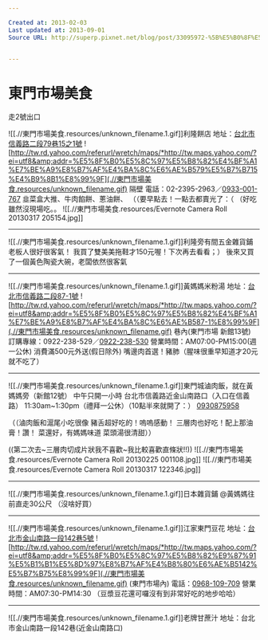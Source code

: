 ```yaml
---

Created at: 2013-02-03
Last updated at: 2013-09-01
Source URL: http://superp.pixnet.net/blog/post/33095972-%5B%E5%B0%8F%E5%BA%97%E9%A3%9F%E8%A8%98%5D%E5%8F%B0%E5%8C%97%E6%9D%B1%E9%96%80%E5%B8%82%E5%A0%B4%E7%9A%84%E9%BB%83%E5%AA%BD%E5%AA%BD%E5%B0%8F%E5%90%83%E4%B9%8B%E7%BE%8E%E5%91%B3


---
```


# 東門市場美食


走2號出口

![[.//東門市場美食.resources/unknown_filename.1.gif]]利隆餅店
地址：[台北市信義路二段79巷15之1號](http://tw.rd.yahoo.com/referurl/wretch/maps/*http://tw.maps.yahoo.com/?ei=utf8&amp;addr=%E5%8F%B0%E5%8C%97%E5%B8%82%E4%BF%A1%E7%BE%A9%E8%B7%AF%E4%BA%8C%E6%AE%B579%E5%B7%B715%E4%B9%8B1%E8%99%9F)
![http://tw.rd.yahoo.com/referurl/wretch/maps/*http://tw.maps.yahoo.com/?ei=utf8&amp;addr=%E5%8F%B0%E5%8C%97%E5%B8%82%E4%BF%A1%E7%BE%A9%E8%B7%AF%E4%BA%8C%E6%AE%B579%E5%B7%B715%E4%B9%8B1%E8%99%9F](.//東門市場美食.resources/unknown_filename.gif)
隔壁
電話：02-2395-2963／[0933-001-767](tel:0933-001-767)
韭菜盒大推、牛肉餡餅、蔥油餅、
（（要早點去！一點去都賣光了：（
（好吃雖然沒現場吃。。
![[.//東門市場美食.resources/Evernote Camera Roll 20130317 205154.jpg]]

* * *

![[.//東門市場美食.resources/unknown_filename.1.gif]]利隆旁有間五金雜貨鋪老板人很好很客氣！
我買了雙美美拖鞋才150元喔！下次再去看看；）
後來又買了一個黃色陶瓷大碗，老闆依然很客氣

* * *

![[.//東門市場美食.resources/unknown_filename.1.gif]]黃媽媽米粉湯
地址：[台北市信義路二段87-1號](http://tw.rd.yahoo.com/referurl/wretch/maps/*http://tw.maps.yahoo.com/?ei=utf8&amp;addr=%E5%8F%B0%E5%8C%97%E5%B8%82%E4%BF%A1%E7%BE%A9%E8%B7%AF%E4%BA%8C%E6%AE%B587-1%E8%99%9F)
![http://tw.rd.yahoo.com/referurl/wretch/maps/*http://tw.maps.yahoo.com/?ei=utf8&amp;addr=%E5%8F%B0%E5%8C%97%E5%B8%82%E4%BF%A1%E7%BE%A9%E8%B7%AF%E4%BA%8C%E6%AE%B587-1%E8%99%9F](.//東門市場美食.resources/unknown_filename.gif)
巷內(東門市場 新館13號)
訂購專線：0922-238-529／[0922-238-530](tel:0922-238-530)
營業時間：AM07:00-PM15:00(週一公休)
消費滿500元外送(假日除外)
嘴邊肉首選！豬肺（腥味很重早知道才20元就不吃了）

* * *

![[.//東門市場美食.resources/unknown_filename.1.gif]]東門城滷肉飯，就在黃媽媽旁（新館12號）
中午只開一小時
台北市信義路近金山南路口（入口在信義路）
11:30am~1:30pm（禮拜一公休）（10點半來就開了：）
[0930875958](tel:0930875958)

（（滷肉飯和滬尾小吃很像
豬舌超好吃的！嗚嗚感動！
三層肉也好吃！配上那油膏！讚！
菜還好，有媽媽味道
菜頭湯很清甜））

((第二次去~三層肉切成片狀我不喜歡~我比較喜歡直條狀!!))
![[.//東門市場美食.resources/Evernote Camera Roll 20130225 001108.jpg]]
![[.//東門市場美食.resources/Evernote Camera Roll 20130317 122346.jpg]]

* * *

![[.//東門市場美食.resources/unknown_filename.1.gif]]日本雜貨鋪
@黃媽媽往前直走30公尺
（沒啥好買）

* * *

![[.//東門市場美食.resources/unknown_filename.1.gif]]江家東門豆花
地址：[台北市金山南路一段142巷5號](http://tw.rd.yahoo.com/referurl/wretch/maps/*http://tw.maps.yahoo.com/?ei=utf8&amp;addr=%E5%8F%B0%E5%8C%97%E5%B8%82%E9%87%91%E5%B1%B1%E5%8D%97%E8%B7%AF%E4%B8%80%E6%AE%B5142%E5%B7%B75%E8%99%9F)
![http://tw.rd.yahoo.com/referurl/wretch/maps/*http://tw.maps.yahoo.com/?ei=utf8&amp;addr=%E5%8F%B0%E5%8C%97%E5%B8%82%E9%87%91%E5%B1%B1%E5%8D%97%E8%B7%AF%E4%B8%80%E6%AE%B5142%E5%B7%B75%E8%99%9F](.//東門市場美食.resources/unknown_filename.gif)
(東門市場內)
電話：[0968-109-709](tel:0968-109-709)
營業時間：AM07:30-PM14:30
（豆漿豆花還可囉沒有到非常好吃的地步哈哈）

* * *

![[.//東門市場美食.resources/unknown_filename.1.gif]]老牌甘蔗汁
地址：台北市金山南路一段142巷(近金山南路口)

